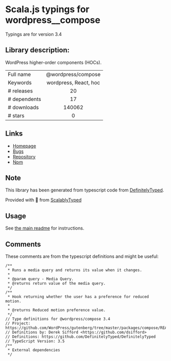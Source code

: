 
# Scala.js typings for wordpress__compose

Typings are for version 3.4

## Library description:
WordPress higher-order components (HOCs).

|                    |                 |
| ------------------ | :-------------: |
| Full name          | @wordpress/compose |
| Keywords           | wordpress, React, hoc |
| # releases         | 20 |
| # dependents       | 17 |
| # downloads        | 140062 |
| # stars            | 0 |

## Links
- [Homepage](https://github.com/WordPress/gutenberg/tree/master/packages/compose/README.md)
- [Bugs](https://github.com/WordPress/gutenberg/issues)
- [Repository](https://github.com/WordPress/gutenberg)
- [Npm](https://www.npmjs.com/package/%40wordpress%2Fcompose)
    


## Note
This library has been generated from typescript code from [DefinitelyTyped](https://definitelytyped.org).

Provided with :purple_heart: from [ScalablyTyped](https://github.com/oyvindberg/ScalablyTyped)

## Usage
See [the main readme](../../readme.md) for instructions.

## Comments

These comments are from the typescript definitions and might be useful:
```
/**
 * Runs a media query and returns its value when it changes.
 *
 * @param query - Media Query.
 * @returns return value of the media query.
 */
/**
 * Hook returning whether the user has a preference for reduced motion.
 *
 * @returns Reduced motion preference value.
 */
// Type definitions for @wordpress/compose 3.4
// Project: https://github.com/WordPress/gutenberg/tree/master/packages/compose/README.md
// Definitions by: Derek Sifford <https://github.com/dsifford>
// Definitions: https://github.com/DefinitelyTyped/DefinitelyTyped
// TypeScript Version: 3.5
/**
 * External dependencies
 */

```

